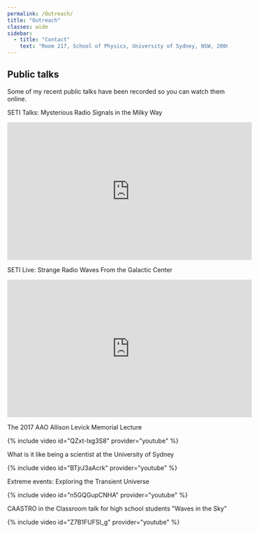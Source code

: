 ```yaml
---
permalink: /Outreach/
title: "Outreach"
classes: wide
sidebar:
  - title: "Contact"
    text: "Room 217, School of Physics, University of Sydney, NSW, 2006"
---
```



## Public talks
Some of my recent public talks have been recorded so you can watch them online.

SETI Talks: Mysterious Radio Signals in the Milky Way

<iframe width="560" height="315" src="https://www.youtube.com/embed/d8rb0-Ts7bY" title="YouTube video player" frameborder="0" allow="accelerometer; autoplay; clipboard-write; encrypted-media; gyroscope; picture-in-picture" allowfullscreen></iframe>

SETI Live: Strange Radio Waves From the Galactic Center

<iframe width="560" height="315" src="https://www.youtube.com/embed/reGZ9d8k3I0" title="YouTube video player" frameborder="0" allow="accelerometer; autoplay; clipboard-write; encrypted-media; gyroscope; picture-in-picture" allowfullscreen></iframe>

The 2017 AAO Allison Levick Memorial Lecture

{% include video id="QZxt-lxg3S8" provider="youtube" %}

What is it like being a scientist at the University of Sydney

{% include video id="BTjrJ3aAcrk" provider="youtube" %}

Extreme events: Exploring the Transient Universe

{% include video id="n5GQGupCNHA" provider="youtube" %}

CAASTRO in the Classroom talk for high school students "Waves in the Sky"

{% include video id="Z7B1FUFSI_g" provider="youtube" %}

